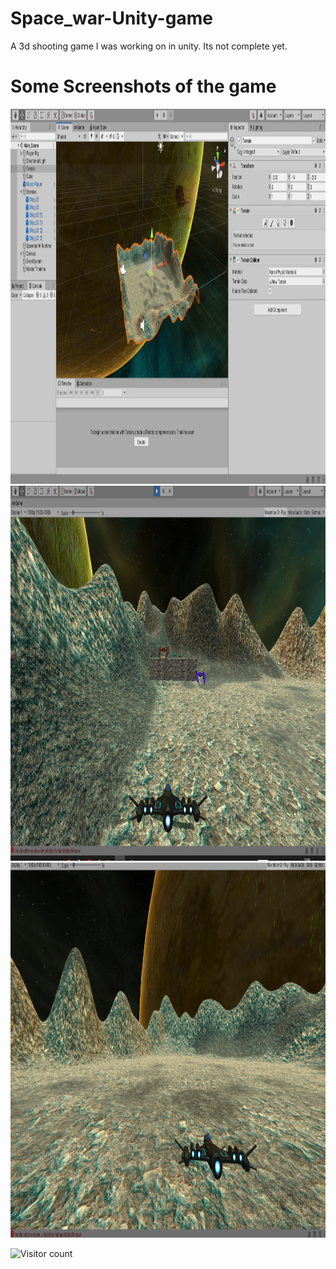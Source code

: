 # Space_war-Unity-game
A 3d shooting game I was working on in unity. Its not complete yet.
# Some Screenshots of the game

<img src="Assets/pic1.png" height=600></img>
<img src="Assets/pic2.png" height=600></img>
<img src="Assets/pic3.png" height=600></img>


![Visitor count](https://visitor-badge.laobi.icu/badge?page_id=dwivedi-abhay.Space_war-Unity-game)


